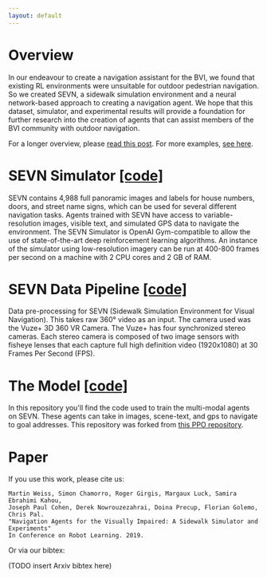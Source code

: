 ```yaml
---
layout: default
---
```


# Overview
In our endeavour to create a navigation assistant for the BVI, we found that existing RL environments were unsuitable for outdoor pedestrian navigation.
So we created SEVN, a sidewalk simulation environment and a neural network-based approach to creating a navigation agent. 
We hope that this dataset, simulator, and experimental results will provide a foundation for further research into the creation of agents that can assist members of the BVI community with outdoor navigation.

For a longer overview, please [read this post](/SEVN/01-article-env-introduction). For more examples, [see here](/SEVN/examples).

# SEVN Simulator [[code]](https://github.com/mweiss17/SEVN)
SEVN contains 4,988 full panoramic images and labels for house numbers, doors, and street name signs, which can be used for several different navigation tasks.
Agents trained with SEVN have access to variable-resolution images, visible text, and simulated GPS data to navigate the environment. 
The SEVN Simulator is OpenAI Gym-compatible to allow the use of state-of-the-art deep reinforcement learning algorithms.
An instance of the simulator using low-resolution imagery can be run at 400-800 frames per second on a machine with 2 CPU cores and 2 GB of RAM.

# SEVN Data Pipeline [[code]](https://github.com/mweiss17/SEVN-data)
Data pre-processing for SEVN (Sidewalk Simulation Environment for Visual Navigation). 
This takes raw 360° video as an input. The camera used was the Vuze+ 3D 360 VR Camera. 
The Vuze+ has four synchronized stereo cameras. 
Each stereo camera is composed of two image sensors with fisheye lenses that each capture full high definition video (1920x1080) at 30 Frames Per Second (FPS).

# The Model [[code]](https://github.com/mweiss17/SEVN-model)
In this repository you'll find the code used to train the multi-modal agents on SEVN. 
These agents can take in images, scene-text, and gps to navigate to goal addresses.
This repository was forked from [this PPO repository](https://github.com/ikostrikov/pytorch-a2c-ppo-acktr-gail).

# Paper 
If you use this work, please cite us:

```
Martin Weiss, Simon Chamorro, Roger Girgis, Margaux Luck, Samira Ebrahimi Kahou, 
Joseph Paul Cohen, Derek Nowrouzezahrai, Doina Precup, Florian Golemo, Chris Pal. 
"Navigation Agents for the Visually Impaired: A Sidewalk Simulator and Experiments" 
In Conference on Robot Learning. 2019.
```

Or via our bibtex:

(TODO insert Arxiv bibtex here)





